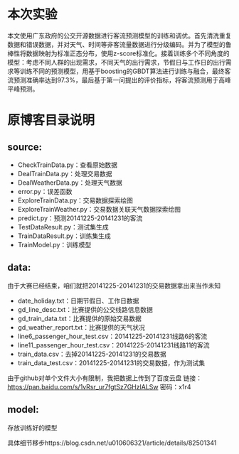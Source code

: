 # 本次实验

本文使用广东政府的公交开源数据进行客流预测模型的训练和调优。首先清洗重复数据和错误数据，并对天气、时间等非客流量数据进行分级编码。并为了模型的鲁棒性将数据映射为标准正态分布，使用z-score标准化。接着训练多个不同角度的模型：考虑不同人群的出现需求，不同天气的出行需求，节假日与工作日的出行需求等训练不同的预测模型，用基于boosting的GBDT算法进行训练与融合，最终客流预测准确率达到97.3%，最后基于第一问提出的评价指标，将客流预测用于高峰平峰预测。

# 原博客目录说明

## source:
* CheckTrainData.py：查看原始数据
* DealTrainData.py：处理交易数据
* DealWeatherData.py：处理天气数据
* error.py：误差函数
* ExploreTrainData.py：交易数据探索绘图
* ExploreTrainWeather.py：交易数据关联天气数据探索绘图
* predict.py：预测20141225-20141231的客流
* TestDataResult.py：测试集生成
* TrainDataResult.py：训练集生成
* TrainModel.py：训练模型

## data:
由于大赛已经结束，咱们就把20141225-20141231的交易数据拿出来当作未知

* date_holiday.txt：日期节假日、工作日数据
* gd_line_desc.txt：比赛提供的公交线路信息数据
* gd_train_data.txt：比赛提供的原始交易数据
* gd_weather_report.txt：比赛提供的天气状况
* line6_passenger_hour_test.csv：20141225-20141231线路6的客流
* line11_passenger_hour_test.csv：20141225-20141231线路11的客流
* train_data.csv：去掉20141225-20141231的交易数据
* train_data_test.csv：20141225-20141231的交易数据，作为测试集

由于github对单个文件大小有限制，我把数据上传到了百度云盘
链接：https://pan.baidu.com/s/1vRsr_ur7fgtSz7GHzlALSw 密码：x1r4

## model:
存放训练好的模型

具体细节移步https://blog.csdn.net/u010606321/article/details/82501341
